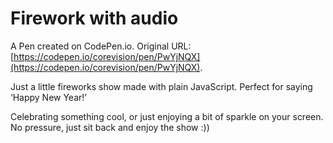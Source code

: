 # Firework with audio

A Pen created on CodePen.io. Original URL: [https://codepen.io/corevision/pen/PwYjNQX](https://codepen.io/corevision/pen/PwYjNQX).

Just a little fireworks show made with plain JavaScript. Perfect for saying ‘Happy New Year!’

Celebrating something cool, or just enjoying a bit of sparkle on your screen. No pressure, just sit back and enjoy the show :))
